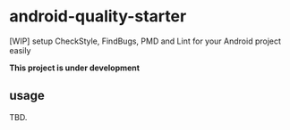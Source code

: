 # android-quality-starter
[WIP] setup CheckStyle, FindBugs, PMD and Lint for your Android project easily

**This project is under development**

usage
-----

TBD.
